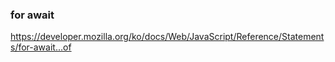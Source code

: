 ### for await

https://developer.mozilla.org/ko/docs/Web/JavaScript/Reference/Statements/for-await...of

